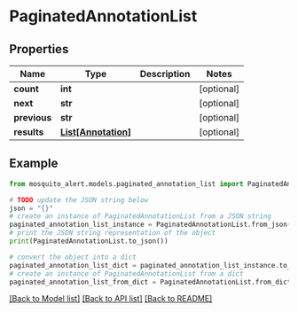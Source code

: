 # PaginatedAnnotationList


## Properties

Name | Type | Description | Notes
------------ | ------------- | ------------- | -------------
**count** | **int** |  | [optional] 
**next** | **str** |  | [optional] 
**previous** | **str** |  | [optional] 
**results** | [**List[Annotation]**](Annotation.md) |  | [optional] 

## Example

```python
from mosquito_alert.models.paginated_annotation_list import PaginatedAnnotationList

# TODO update the JSON string below
json = "{}"
# create an instance of PaginatedAnnotationList from a JSON string
paginated_annotation_list_instance = PaginatedAnnotationList.from_json(json)
# print the JSON string representation of the object
print(PaginatedAnnotationList.to_json())

# convert the object into a dict
paginated_annotation_list_dict = paginated_annotation_list_instance.to_dict()
# create an instance of PaginatedAnnotationList from a dict
paginated_annotation_list_from_dict = PaginatedAnnotationList.from_dict(paginated_annotation_list_dict)
```
[[Back to Model list]](../README.md#documentation-for-models) [[Back to API list]](../README.md#documentation-for-api-endpoints) [[Back to README]](../README.md)


